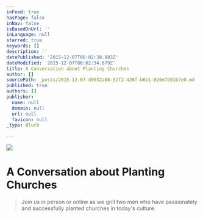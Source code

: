 ```yaml
---
inFeed: true
hasPage: false
inNav: false
isBasedOnUrl: ''
inLanguage: null
starred: true
keywords: []
description: ''
datePublished: '2015-12-07T06:02:38.883Z'
dateModified: '2015-12-07T06:02:34.679Z'
title: A Conversation about Planting Churches
author: []
sourcePath: _posts/2015-12-07-d9032a88-52f2-426f-b6b1-026e7b01b7e0.md
published: true
authors: []
publisher:
  name: null
  domain: null
  url: null
  favicon: null
_type: Blurb

---
```

![](https://the-grid-user-content.s3-us-west-2.amazonaws.com/e0269262-c611-4c44-a241-e8c999a4d4bd.jpg)

# **A Conversation about Planting Churches**

> Join us in person or online as we grill two men who have passionately and successfully planted churches in today's culture.